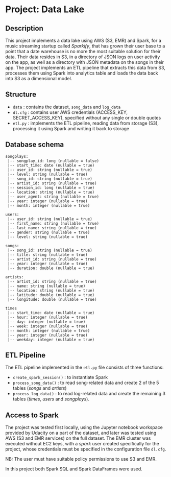 # Project: Data Lake

## Description
This project implements a data lake using AWS (S3, EMR) and Spark, for a music streaming startup called _Sparkify_, that has grown their user base to a point that a date warehouse is no more the most suitable solution for their data.
Their data resides in S3, in a directory of JSON logs on user activity on the app, as well as a directory with JSON metadata on the songs in their app.
The project implements an ETL pipeline that extracts this data from S3, processes them using Spark into analytics table and loads the data back into S3 as a dimensional model.

## Structure
* `data` : contains the dataset, `song_data` and `log_data`
* `dl.cfg` : contains user AWS credentials (ACCESS_KEY, SECRET_ACCESS_KEY), specified without any single or double quotes
* `etl.py` : implements the ETL pipeline, reading data from storage (S3), processing it using Spark and writing it back to storage

## Database schema

```
songplays: 
 |-- songplay_id: long (nullable = false)
 |-- start_time: date (nullable = true)
 |-- user_id: string (nullable = true)
 |-- level: string (nullable = true)
 |-- song_id: string (nullable = true)
 |-- artist_id: string (nullable = true)
 |-- session_id: long (nullable = true)
 |-- location: string (nullable = true)
 |-- user_agent: string (nullable = true)
 |-- year: integer (nullable = true)
 |-- month: integer (nullable = true)
```
```
users:
 |-- user_id: string (nullable = true)
 |-- first_name: string (nullable = true)
 |-- last_name: string (nullable = true)
 |-- gender: string (nullable = true)
 |-- level: string (nullable = true)
```
```
songs:
 |-- song_id: string (nullable = true)
 |-- title: string (nullable = true)
 |-- artist_id: string (nullable = true)
 |-- year: integer (nullable = true)
 |-- duration: double (nullable = true)
```
```
artists:                                             
 |-- artist_id: string (nullable = true)
 |-- name: string (nullable = true)
 |-- location: string (nullable = true)
 |-- latitude: double (nullable = true)
 |-- longitude: double (nullable = true)
```
```
times
 |-- start_time: date (nullable = true)
 |-- hour: integer (nullable = true)
 |-- day: integer (nullable = true)
 |-- week: integer (nullable = true)
 |-- month: integer (nullable = true)
 |-- year: integer (nullable = true)
 |-- weekday: integer (nullable = true)
```

## ETL Pipeline
The ETL pipeline implemented in the `etl.py` file consists of three functions:
* `create_spark_session()` : to instantiate Spark
* `process_song_data()` : to read song-related data and create 2 of the 5 tables (_songs_ and _artists_)
* `process_log_data()` : to read log-related data and create the remaining 3 tables (_times_, _users_ and _songplays_).


## Access to Spark
The project was tested first locally, using the Jupyter notebook workspace provided by Udacity on a part of the dataset, and later was tested using AWS (S3 and EMR services) on the full dataset.
The EMR cluster was executed without EC2 keys, with a _spark_ user created specifically for the project, whose credentials must be specified in the configuration file `dl.cfg`.

NB: The user must have suitable policy permissions to use S3 and EMR.

In this project both Spark SQL and Spark DataFrames were used.